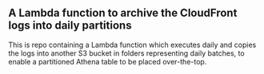 A Lambda function to archive the CloudFront logs into daily partitions
----------------------------------------------------------------------
This is repo containing a Lambda function which executes daily and copies the logs into another S3 bucket in folders representing daily batches, to enable a partitioned Athena table to be placed over-the-top.
